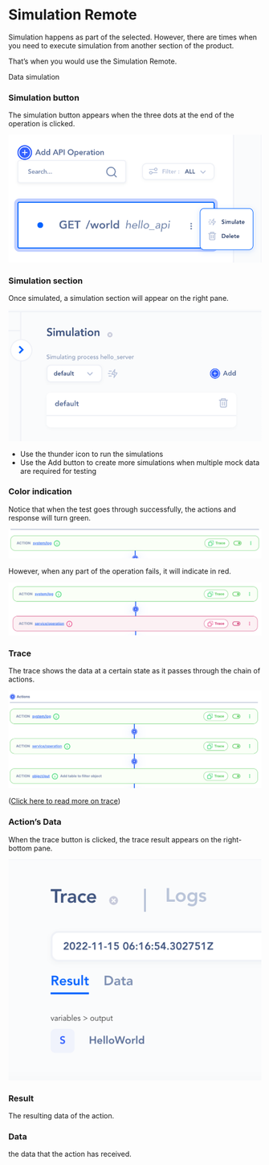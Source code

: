 # Simulation Remote

Simulation happens as part of the selected.  However, there are times when you need to execute simulation from another section of the product.

That’s when you would use the Simulation Remote.

Data simulation

### Simulation button

The simulation button appears when the three dots at the end of the operation is clicked.

![Untitled](Untitled.png)

### Simulation section

Once simulated, a simulation section will appear on the right pane.

![Untitled](Untitled1.png)

- Use the thunder icon to run the simulations
- Use the Add button to create more simulations when multiple mock data are required for testing

### Color indication

Notice that when the test goes through successfully, the actions and response will turn green.

![Alt text](image.png)

However, when any part of the operation fails, it will indicate in red.

![Alt text](image-1.png)

### Trace

The trace shows the data at a certain state as it passes through the chain of actions.

![Alt text](image-2.png)

([Click here to read more on trace](../Trace/Index.md))

### Action’s Data

When the trace button is clicked, the trace result appears on the right-bottom pane.

![Untitled](Untitled%204.png)

### Result

The resulting data of the action.

### Data

the data that the action has received.



